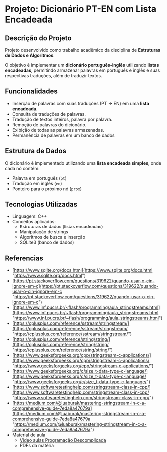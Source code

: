 # Projeto: Dicionário PT-EN com Lista Encadeada

## Descrição do Projeto

Projeto desenvolvido como trabalho acadêmico da disciplina de **Estruturas de Dados e Algoritmos**.

O objetivo é implementar um **dicionário português-inglês** utilizando **listas encadeadas**, permitindo armazenar palavras em português e inglês e suas respectivas traduções, além de traduzir textos.

## Funcionalidades

-   Inserção de palavras com suas traduções (PT → EN) em uma **lista encadeada**.
-   Consulta de traduções de palavras.
-   Tradução de textos inteiros, palavra por palavra.
-   Remoção de palavras do dicionário.
-   Exibição de todas as palavras armazenadas.
-   Permanência de palavras em um banco de dados

## Estrutura de Dados

O dicionário é implementado utilizando uma **lista encadeada simples**, onde cada nó contém:

-   Palavra em português (`pt`)
-   Tradução em inglês (`en`)
-   Ponteiro para o próximo nó (`prox`)

## Tecnologias Utilizadas

-   Linguagem: C++
-   Conceitos aplicados:
    -   Estruturas de dados (listas encadeadas)
    -   Manipulação de strings
    -   Algoritmos de busca e inserção
    -   SQLite3 (banco de dados)

  

## **Referencias**

-   [https://www.sqlite.org/docs.html](https://www.sqlite.org/docs.html "https://www.sqlite.org/docs.html")
-   [https://pt.stackoverflow.com/questions/319622/quando-usar-o-cin-ignore-em-c](https://pt.stackoverflow.com/questions/319622/quando-usar-o-cin-ignore-em-c "https://pt.stackoverflow.com/questions/319622/quando-usar-o-cin-ignore-em-c")
-   [https://www.inf.pucrs.br/~flash/programming/aula_stringstreams.html](https://www.inf.pucrs.br/~flash/programming/aula_stringstreams.html "https://www.inf.pucrs.br/~flash/programming/aula_stringstreams.html")
-   [https://cplusplus.com/reference/sstream/stringstream/](https://cplusplus.com/reference/sstream/stringstream/ "https://cplusplus.com/reference/sstream/stringstream/")
-   [https://cplusplus.com/reference/string/string/](https://cplusplus.com/reference/string/string/ "https://cplusplus.com/reference/string/string/")
-   [https://www.geeksforgeeks.org/cpp/stringstream-c-applications/](https://www.geeksforgeeks.org/cpp/stringstream-c-applications/ "https://www.geeksforgeeks.org/cpp/stringstream-c-applications/")
-   [https://www.geeksforgeeks.org/c/size_t-data-type-c-language/](https://www.geeksforgeeks.org/c/size_t-data-type-c-language/ "https://www.geeksforgeeks.org/c/size_t-data-type-c-language/")
-   [https://www.softwaretestinghelp.com/stringstream-class-in-cpp/](https://www.softwaretestinghelp.com/stringstream-class-in-cpp/ "https://www.softwaretestinghelp.com/stringstream-class-in-cpp/")
-   [https://medium.com/@luaburak/mastering-stringstream-in-c-a-comprehensive-guide-7eda8a47679a](https://medium.com/@luaburak/mastering-stringstream-in-c-a-comprehensive-guide-7eda8a47679a "https://medium.com/@luaburak/mastering-stringstream-in-c-a-comprehensive-guide-7eda8a47679a")
-   Material de aula
    -   [Video aulas Programação Descomplicada](https://programacaodescomplicada.wordpress.com/indice/estrutura-de-dados/ "https://programacaodescomplicada.wordpress.com/indice/estrutura-de-dados/")
    -   PDFs da matéria